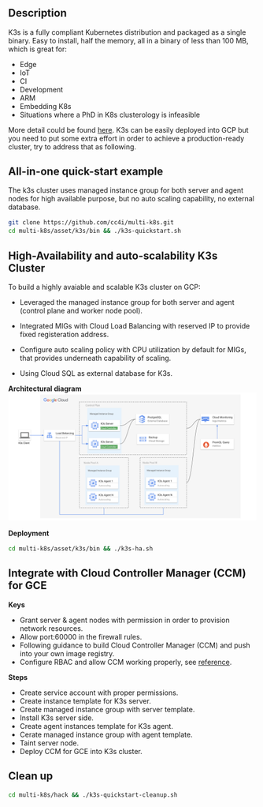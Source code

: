 # 
## Description

K3s is a fully compliant Kubernetes distribution and packaged as a single binary. Easy to install, half the memory, all in a binary of less than 100 MB, which is great for:
- Edge
- IoT
- CI
- Development
- ARM
- Embedding K8s
- Situations where a PhD in K8s clusterology is infeasible

More detail could be found [here](https://k3s.io/). K3s can be easily deployed into GCP but you need to put some extra effort in order to achieve a production-ready cluster, try to address that as following.



## All-in-one quick-start example
The k3s cluster uses managed instance group for both server and agent nodes for high available purpose, but no auto scaling capability, no external database.

```sh
git clone https://github.com/cc4i/multi-k8s.git
cd multi-k8s/asset/k3s/bin && ./k3s-quickstart.sh
```

## High-Availability and auto-scalability K3s Cluster
To build a highly avaiable and scalable K3s cluster on GCP:
-  Leveraged the managed instance group for both server and agent (control plane and worker node pool).

- Integrated MIGs with Cloud Load Balancing with reserved IP to provide fixed registeration address. 

- Configure auto scaling policy with CPU utilization by default for MIGs, that provides underneath capability of scaling. 

- Using Cloud SQL as external database for K3s.


**Architectural diagram**
![image info](../images/k3s-ha.png)

**Deployment**
```sh
cd multi-k8s/asset/k3s/bin && ./k3s-ha.sh
```



## Integrate with Cloud Controller Manager (CCM) for GCE
**Keys**
- Grant server & agent nodes with permission in order to provision network resources.
- Allow port:60000 in the firewall rules.
- Following guidance to build Cloud Controller Manager (CCM) and push into your own image registry.
- Configure RBAC and allow CCM working properly, see [reference](../../../asset/k3s/manifests/).

**Steps**
- Create service account with proper permissions.
- Create instance template for K3s server.
- Create managed instance group with server template.
- Install K3s server side.
- Create agent instances template for K3s agent.
- Cerate managed instance group with agent template.
- Taint server node.
- Deploy CCM for GCE into K3s cluster.


## Clean up

```sh
cd multi-k8s/hack && ./k3s-quickstart-cleanup.sh
```